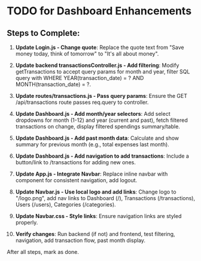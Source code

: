 # TODO for Dashboard Enhancements

## Steps to Complete:

1. **Update Login.js - Change quote**: Replace the quote text from "Save money today, think of tomorrow" to "It's all about money".

2. **Update backend transactionsController.js - Add filtering**: Modify getTransactions to accept query params for month and year, filter SQL query with WHERE YEAR(transaction_date) = ? AND MONTH(transaction_date) = ?.

3. **Update routes/transactions.js - Pass query params**: Ensure the GET /api/transactions route passes req.query to controller.

4. **Update Dashboard.js - Add month/year selectors**: Add select dropdowns for month (1-12) and year (current and past), fetch filtered transactions on change, display filtered spendings summary/table.

5. **Update Dashboard.js - Add past month data**: Calculate and show summary for previous month (e.g., total expenses last month).

6. **Update Dashboard.js - Add navigation to add transactions**: Include a button/link to /transactions for adding new ones.

7. **Update App.js - Integrate Navbar**: Replace inline navbar with <Navbar /> component for consistent navigation, add logout.

8. **Update Navbar.js - Use local logo and add links**: Change logo to "/logo.png", add nav links to Dashboard (/), Transactions (/transactions), Users (/users), Categories (/categories).

9. **Update Navbar.css - Style links**: Ensure navigation links are styled properly.

10. **Verify changes**: Run backend (if not) and frontend, test filtering, navigation, add transaction flow, past month display.

After all steps, mark as done.
